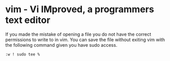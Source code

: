 vim - Vi IMproved, a programmers text editor
============================================
If you made the mistake of opening a file you do not have the correct
permissions to write to in vim. You can save the file without exiting vim with
the following command given you have sudo access.

```
:w ! sudo tee %
```
